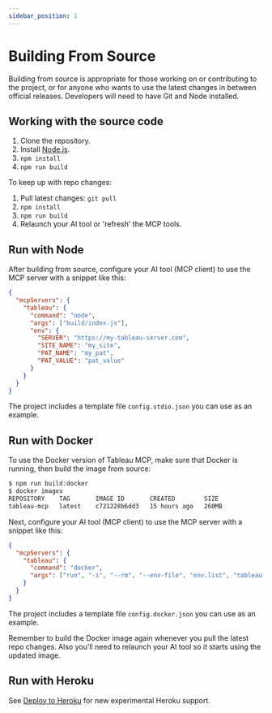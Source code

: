 ```yaml
---
sidebar_position: 1
---
```


# Building From Source

Building from source is appropriate for those working on or contributing to the project, or for
anyone who wants to use the latest changes in between official releases. Developers will need to
have Git and Node installed.

## Working with the source code

1. Clone the repository.
2. Install [Node.js](https://nodejs.org/en/download).
3. `npm install`
4. `npm run build`

To keep up with repo changes:

1. Pull latest changes: `git pull`
2. `npm install`
3. `npm run build`
4. Relaunch your AI tool or 'refresh' the MCP tools.

## Run with Node

After building from source, configure your AI tool (MCP client) to use the MCP server with a snippet
like this:

```json
{
  "mcpServers": {
    "tableau": {
      "command": "node",
      "args": ["build/index.js"],
      "env": {
        "SERVER": "https://my-tableau-server.com",
        "SITE_NAME": "my_site",
        "PAT_NAME": "my_pat",
        "PAT_VALUE": "pat_value"
      }
    }
  }
}
```

The project includes a template file `config.stdio.json` you can use as an example.

## Run with Docker

To use the Docker version of Tableau MCP, make sure that Docker is running, then build the image
from source:

```bash
$ npm run build:docker
$ docker images
REPOSITORY    TAG       IMAGE ID       CREATED        SIZE
tableau-mcp   latest    c721228b6dd3   15 hours ago   260MB
```

Next, configure your AI tool (MCP client) to use the MCP server with a snippet like this:

```json
{
  "mcpServers": {
    "tableau": {
      "command": "docker",
      "args": ["run", "-i", "--rm", "--env-file", "env.list", "tableau-mcp"]
    }
  }
}
```

The project includes a template file `config.docker.json` you can use as an example.

Remember to build the Docker image again whenever you pull the latest repo changes. Also you'll need
to relaunch your AI tool so it starts using the updated image.

## Run with Heroku

See [Deploy to Heroku](../extras/deploy-heroku.md) for new experimental Heroku support.
